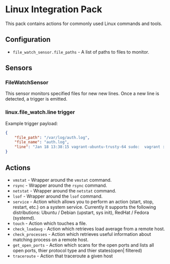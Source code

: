 # Linux Integration Pack

This pack contains actions for commonly used Linux commands and tools.

## Configuration

* ``file_watch_sensor.file_paths`` - A list of paths to files to monitor.

## Sensors

### FileWatchSensor

This sensor monitors specified files for new new lines. Once a new line is
detected, a trigger is emitted.

### linux.file_watch.line trigger

Example trigger payload:

```json
{
    "file_path": "/var/log/auth.log",
    "file_name": "auth.log",
    "line": "Jan 18 13:38:15 vagrant-ubuntu-trusty-64 sudo:  vagrant : TTY=pts/3 ; PWD=/data/stanley ; USER=root ; COMMAND=/bin/ls"
}
```

## Actions

* ``vmstat`` - Wrapper around the `vmstat` command.
* ``rsync`` - Wrapper around the `rsync` command.
* ``netstat`` - Wrapper around the `netstat` command.
* ``lsof`` - Wrapper around the `lsof` command.
* ``service`` - Action which allows you to perform an action (start, stop,
  restart, etc.) on a system service. Currently it supports the following
  distributions: Ubuntu / Debian (upstart, sys init), RedHat / Fedora
  (systemd).
* ``touch`` - Action which touches a file.
* ``check_loadavg`` - Action which retrieves load average from a remote host.
* ``check_processes`` - Action which retrieves useful information about
  matching process on a remote host.
* ``get_open_ports`` - Action which scans for the open ports and lists all open ports, thier protocol type and thier states(open| filtered)
* ``traceroute`` - Action that traceroute a given host
